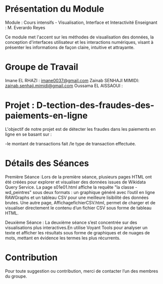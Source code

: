 # Présentation du Module
Module : Cours intensifs - Visualisation, Interface et Interactivité
Enseignant : M. Everardo Reyes

Ce module met l'accent sur les méthodes de visualisation des données, la conception d'interfaces utilisateur et les interactions numériques, visant à présenter les informations de façon claire, intuitive et attrayante.

# Groupe de Travail

Imane EL RHAZI : imane0037@gmail.com
Zainab SENHAJI MIMIDI: zainab.senhaji.mimidi@gmail.com
Oussama EL AISSAOUI : 

# Projet : D-tection-des-fraudes-des-paiements-en-ligne
L'objectif de notre projet est de détecter les fraudes dans les paiements en ligne en se basant sur :

-le montant de transactions fait /le type de transaction effectuée.

# Détails des Séances
Première Séance :Lors de la première séance, plusieurs pages HTML ont été créées pour explorer et visualiser des données issues de Wikidata Query Service. La page s01e01.html affiche la requête "la classe - wd_peintres" sous deux formats : un graphique généré avec l’outil en ligne RAWGraphs et un tableau CSV pour une meilleure lisibilité des données brutes. Une autre page, AffichagefichierCSV.html, permet de charger et de visualiser directement le contenu d’un fichier CSV sous forme de tableau HTML. 

Deuxième Séance : La deuxième séance s’est concentrée sur des visualisations plus interactives.En utilise Voyant Tools pour analyser un texte et afficher les résultats sous forme de graphiques et de nuages de mots, mettant en évidence les termes les plus récurrents. 

# Contribution
Pour toute suggestion ou contribution, merci de contacter l’un des membres du groupe.
